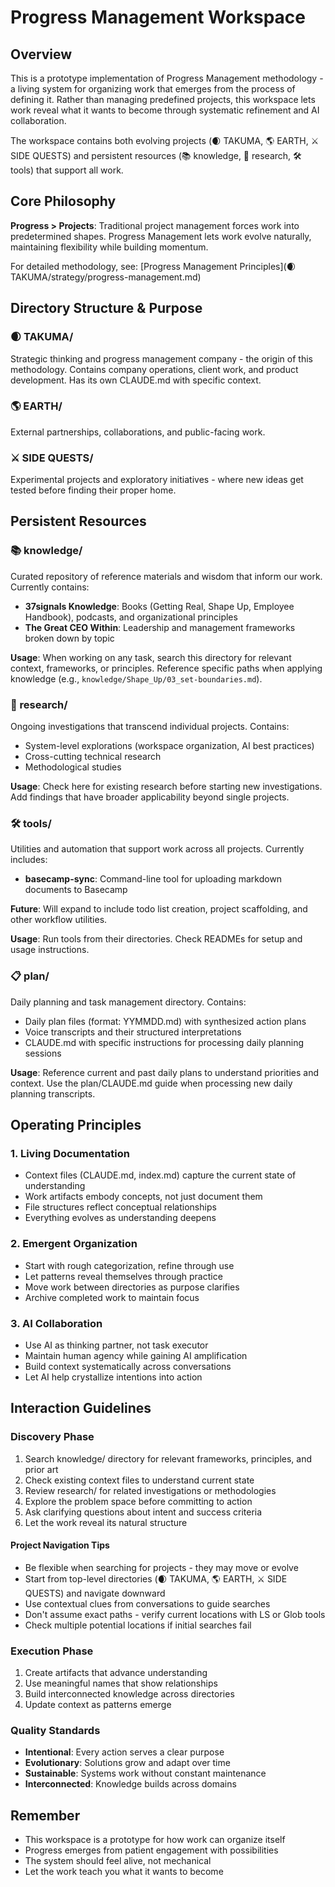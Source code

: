 # Progress Management Workspace

## Overview
This is a prototype implementation of Progress Management methodology - a living system for organizing work that emerges from the process of defining it. Rather than managing predefined projects, this workspace lets work reveal what it wants to become through systematic refinement and AI collaboration.

The workspace contains both evolving projects (🌒 TAKUMA, 🌎 EARTH, ⚔️ SIDE QUESTS) and persistent resources (📚 knowledge, 🔬 research, 🛠️ tools) that support all work.

## Core Philosophy
**Progress > Projects**: Traditional project management forces work into predetermined shapes. Progress Management lets work evolve naturally, maintaining flexibility while building momentum.

For detailed methodology, see: [Progress Management Principles](🌒 TAKUMA/strategy/progress-management.md)

## Directory Structure & Purpose

### 🌒 TAKUMA/
Strategic thinking and progress management company - the origin of this methodology. Contains company operations, client work, and product development. Has its own CLAUDE.md with specific context.

### 🌎 EARTH/
External partnerships, collaborations, and public-facing work.

### ⚔️ SIDE QUESTS/
Experimental projects and exploratory initiatives - where new ideas get tested before finding their proper home.

## Persistent Resources

### 📚 knowledge/
Curated repository of reference materials and wisdom that inform our work. Currently contains:
- **37signals Knowledge**: Books (Getting Real, Shape Up, Employee Handbook), podcasts, and organizational principles
- **The Great CEO Within**: Leadership and management frameworks broken down by topic

**Usage**: When working on any task, search this directory for relevant context, frameworks, or principles. Reference specific paths when applying knowledge (e.g., `knowledge/Shape_Up/03_set-boundaries.md`).

### 🔬 research/
Ongoing investigations that transcend individual projects. Contains:
- System-level explorations (workspace organization, AI best practices)
- Cross-cutting technical research
- Methodological studies

**Usage**: Check here for existing research before starting new investigations. Add findings that have broader applicability beyond single projects.

### 🛠️ tools/
Utilities and automation that support work across all projects. Currently includes:
- **basecamp-sync**: Command-line tool for uploading markdown documents to Basecamp

**Future**: Will expand to include todo list creation, project scaffolding, and other workflow utilities.

**Usage**: Run tools from their directories. Check READMEs for setup and usage instructions.

### 📋 plan/
Daily planning and task management directory. Contains:
- Daily plan files (format: YYMMDD.md) with synthesized action plans
- Voice transcripts and their structured interpretations
- CLAUDE.md with specific instructions for processing daily planning sessions

**Usage**: Reference current and past daily plans to understand priorities and context. Use the plan/CLAUDE.md guide when processing new daily planning transcripts.

## Operating Principles

### 1. Living Documentation
- Context files (CLAUDE.md, index.md) capture the current state of understanding
- Work artifacts embody concepts, not just document them
- File structures reflect conceptual relationships
- Everything evolves as understanding deepens

### 2. Emergent Organization
- Start with rough categorization, refine through use
- Let patterns reveal themselves through practice
- Move work between directories as purpose clarifies
- Archive completed work to maintain focus

### 3. AI Collaboration
- Use AI as thinking partner, not task executor
- Maintain human agency while gaining AI amplification
- Build context systematically across conversations
- Let AI help crystallize intentions into action

## Interaction Guidelines

### Discovery Phase
1. Search knowledge/ directory for relevant frameworks, principles, and prior art
2. Check existing context files to understand current state
3. Review research/ for related investigations or methodologies
4. Explore the problem space before committing to action
5. Ask clarifying questions about intent and success criteria
6. Let the work reveal its natural structure

#### Project Navigation Tips
- Be flexible when searching for projects - they may move or evolve
- Start from top-level directories (🌒 TAKUMA, 🌎 EARTH, ⚔️ SIDE QUESTS) and navigate downward
- Use contextual clues from conversations to guide searches
- Don't assume exact paths - verify current locations with LS or Glob tools
- Check multiple potential locations if initial searches fail

### Execution Phase
1. Create artifacts that advance understanding
2. Use meaningful names that show relationships
3. Build interconnected knowledge across directories
4. Update context as patterns emerge

### Quality Standards
- **Intentional**: Every action serves a clear purpose
- **Evolutionary**: Solutions grow and adapt over time
- **Sustainable**: Systems work without constant maintenance
- **Interconnected**: Knowledge builds across domains

## Remember
- This workspace is a prototype for how work can organize itself
- Progress emerges from patient engagement with possibilities
- The system should feel alive, not mechanical
- Let the work teach you what it wants to become